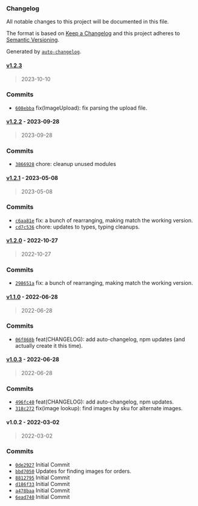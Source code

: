 ### Changelog

All notable changes to this project will be documented in this file.

The format is based on [Keep a Changelog](https://keepachangelog.com/en/1.0.0/)
and this project adheres to [Semantic Versioning](https://semver.org/spec/v2.0.0.html).

Generated by [`auto-changelog`](https://github.com/CookPete/auto-changelog).

#### [v1.2.3](https://github.com/ChumsInc/api-images/compare/v1.2.2...v1.2.3)

> 2023-10-10

### Commits

- [`608ebba`](https://github.com/ChumsInc/api-images/commit/608ebbab544a135cecee295cad7bd718213966cb)  fix(ImageUpload): fix parsing the upload file.

#### [v1.2.2](https://github.com/ChumsInc/api-images/compare/v1.2.1...v1.2.2) - 2023-09-28

> 2023-09-28

### Commits

- [`3866928`](https://github.com/ChumsInc/api-images/commit/38669284d8d29e5ec85f6746fe27b7dc29550949)  chore: cleanup unused modules

#### [v1.2.1](https://github.com/ChumsInc/api-images/compare/v1.2.0...v1.2.1) - 2023-05-08

> 2023-05-08

### Commits

- [`c6aa81e`](https://github.com/ChumsInc/api-images/commit/c6aa81e3371eba5336ff61bd9d1cd71798c881a4)  fix: a bunch of rearranging, making match the working version.
- [`cd7c536`](https://github.com/ChumsInc/api-images/commit/cd7c536df60721df64bd22e1b83140223701a13b)  chore: updates to types, typing cleanups.

#### [v1.2.0](https://github.com/ChumsInc/api-images/compare/v1.1.0...v1.2.0) - 2022-10-27

> 2022-10-27

### Commits

- [`298651a`](https://github.com/ChumsInc/api-images/commit/298651a09b58b62d2a6e36746308194fd61b3e03)  fix: a bunch of rearranging, making match the working version.

#### [v1.1.0](https://github.com/ChumsInc/api-images/compare/v1.0.3...v1.1.0) - 2022-06-28

> 2022-06-28

### Commits

- [`06f868b`](https://github.com/ChumsInc/api-images/commit/06f868b9b2c214d3995bacb446aa14f2c036c9d0)  feat(CHANGELOG): add auto-changelog, npm updates (and actually create it this time).

#### [v1.0.3](https://github.com/ChumsInc/api-images/compare/v1.0.2...v1.0.3) - 2022-06-28

> 2022-06-28

### Commits

- [`496fc40`](https://github.com/ChumsInc/api-images/commit/496fc405e7b48b8b9b86b40ade0e209d6cd142a4)  feat(CHANGELOG): add auto-changelog, npm updates.
- [`318c272`](https://github.com/ChumsInc/api-images/commit/318c27244dd78285c23bcb8672a700fe442766a2)  fix(image lookup): find images by sku for alternate images.

#### v1.0.2 - 2022-03-02

> 2022-03-02

### Commits

- [`0de2927`](https://github.com/ChumsInc/api-images/commit/0de2927d3d8a3e627407a52d9d76a38ad2eae597)  Initial Commit
- [`bbd7050`](https://github.com/ChumsInc/api-images/commit/bbd7050fd8dd55e53c95ea30f492b293f0c81350)  Updates for finding images for orders.
- [`8812795`](https://github.com/ChumsInc/api-images/commit/881279522865c0c6a5358553610b052701bf4b47)  Initial Commit
- [`d186f33`](https://github.com/ChumsInc/api-images/commit/d186f3398569da77bb68ea835bff13b9a8e6d423)  Initial Commit
- [`a478baa`](https://github.com/ChumsInc/api-images/commit/a478baaf28cf253848d1d3a1ddd70880c34e6492)  Initial Commit
- [`6ead740`](https://github.com/ChumsInc/api-images/commit/6ead740e210c9a4675369f7c8ac051bef52b27a9)  Initial Commit
